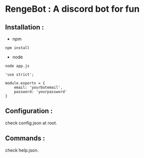 RengeBot : A discord bot for fun
===================

Installation :
-------------

 - npm
 ```
 npm install
 ```
 - node
 ```
 node app.js
 ```
 
 
```
'use strict';

module.exports = {
    email: 'yourbotemail',
    password: 'yourpassword'
}
```


Configuration :
-------------

check config.json at root.


Commands :
-------------
check help.json.
